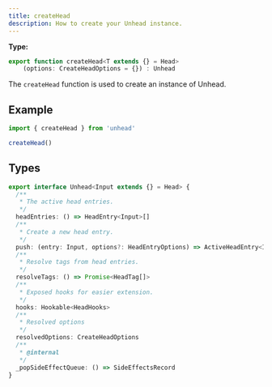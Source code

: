 ```yaml
---
title: createHead
description: How to create your Unhead instance.
---
```


**Type:**

```ts
export function createHead<T extends {} = Head>
    (options: CreateHeadOptions = {}) : Unhead
```

The `createHead` function is used to create an instance of Unhead.

## Example

```ts
import { createHead } from 'unhead'

createHead()
```

## Types

  ```ts
  export interface Unhead<Input extends {} = Head> {
    /**
     * The active head entries.
     */
    headEntries: () => HeadEntry<Input>[]
    /**
     * Create a new head entry.
     */
    push: (entry: Input, options?: HeadEntryOptions) => ActiveHeadEntry<Input>
    /**
     * Resolve tags from head entries.
     */
    resolveTags: () => Promise<HeadTag[]>
    /**
     * Exposed hooks for easier extension.
     */
    hooks: Hookable<HeadHooks>
    /**
     * Resolved options
     */
    resolvedOptions: CreateHeadOptions
    /**
     * @internal
     */
    _popSideEffectQueue: () => SideEffectsRecord
  }
  ```
